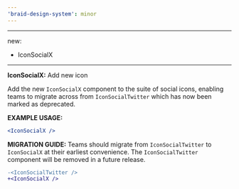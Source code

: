 ```yaml
---
'braid-design-system': minor
---
```


---
new:
  - IconSocialX
---

**IconSocialX:** Add new icon

Add the new `IconSocialX` component to the suite of social icons, enabling teams to migrate across from `IconSocialTwitter` which has now been marked as deprecated.

**EXAMPLE USAGE:**
```jsx
<IconSocialX />
```

**MIGRATION GUIDE:**
Teams should migrate from `IconSocialTwitter` to `IconSocialX` at their earliest convenience. The `IconSocialTwitter` component will be removed in a future release.

```diff
-<IconSocialTwitter />
+<IconSocialX />
```
